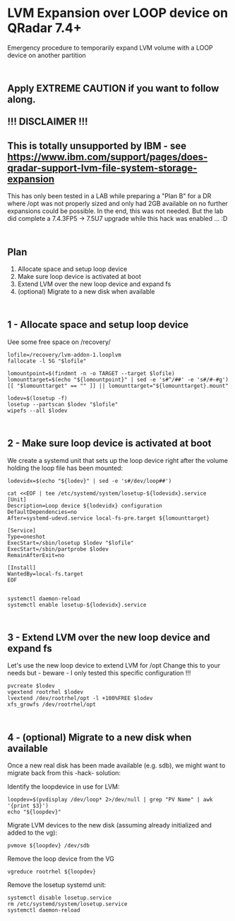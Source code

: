 # LVM Expansion over LOOP device on QRadar 7.4+

Emergency procedure to temporarily expand LVM volume with a LOOP device on another partition

\
Apply EXTREME CAUTION if you want to follow along.
\
\
**!!! DISCLAIMER !!!**
--
This is **totally unsupported** by IBM - see
\
https://www.ibm.com/support/pages/does-qradar-support-lvm-file-system-storage-expansion
--

This has only been tested in a LAB while preparing a "Plan B" for a DR where /opt was not properly sized and only had 2GB available on no further expansions could be possible.
In the end, this was not needed.
But the lab did complete a 7.4.3FP5 -> 7.5U7 upgrade while this hack was enabled ... :D


\
Plan
----------
1. Allocate space and setup loop device
2. Make sure loop device is activated at boot
3. Extend LVM over the new loop device and expand fs
4. (optional) Migrate to a new disk when available

\
1 - Allocate space and setup loop device
----------------------

Uee some free space on /recovery/

    lofile=/recovery/lvm-addon-1.looplvm
    fallocate -l 5G "$lofile"
    
    lomountpoint=$(findmnt -n -o TARGET --target $lofile)
    lomounttarget=$(echo "${lomountpoint}" | sed -e 's#^/##' -e 's#/#-#g')
    [[ "$lomounttarget" == "" ]] || lomounttarget="${lomounttarget}.mount"
        
    lodev=$(losetup -f)
    losetup --partscan $lodev "$lofile"
    wipefs --all $lodev

\
2 - Make sure loop device is activated at boot
----------------------

We create a systemd unit that sets up the loop device right after the volume holding the loop file has been mounted:

    lodevidx=$(echo "${lodev}" | sed -e 's#/dev/loop##')
    
    cat <<EOF | tee /etc/systemd/system/losetup-${lodevidx}.service
    [Unit]
    Description=Loop device ${lodevidx} configuration
    DefaultDependencies=no
    After=systemd-udevd.service local-fs-pre.target ${lomounttarget}
    
    [Service]
    Type=oneshot
    ExecStart=/sbin/losetup $lodev "$lofile"
    ExecStart=/sbin/partprobe $lodev
    RemainAfterExit=no
    
    [Install]
    WantedBy=local-fs.target
    EOF

        
    systemctl daemon-reload
    systemctl enable losetup-${lodevidx}.service


\
3 - Extend LVM over the new loop device and expand fs
----------------------

Let's use the new loop device to extend LVM for /opt
Change this to your needs but - beware - I only tested this specific configuration !!!

    pvcreate $lodev
    vgextend rootrhel $lodev
    lvextend /dev/rootrhel/opt -l +100%FREE $lodev
    xfs_growfs /dev/rootrhel/opt

\
4 - (optional) Migrate to a new disk when available
----------------------

Once a new real disk has been made available (e.g. sdb), we might want to migrate back from this -hack- solution:

Identify the loopdevice in use for LVM:

    loopdev=$(pvdisplay /dev/loop* 2>/dev/null | grep "PV Name" | awk '{print $3}')
    echo "${loopdev}"

Migrate LVM devices to the new disk (assuming already initialized and added to the vg):

    pvmove ${loopdev} /dev/sdb

Remove the loop device from the VG

    vgreduce rootrhel ${loopdev}

Remove the losetup systemd unit:

    systemctl disable losetup.service
    rm /etc/systemd/system/losetup.service
    systemctl daemon-reload


